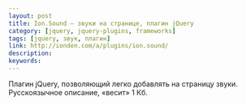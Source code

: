 ```yaml
---
layout: post
title: Ion.Sound — звуки на странице, плагин jQuery
category: [jquery, jquery-plugins, frameworks]
tags: [jquery, звук, плагин]
link: http://ionden.com/a/plugins/ion.sound/
description:
keywords:
---
```


<p>Плагин jQuery, позволяющий легко добавлять на страницу звуки. Русскоязычное описание, «весит» 1 Кб.</p>
